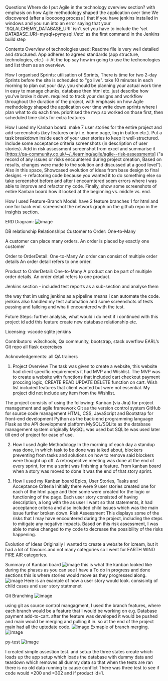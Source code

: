 Questions
Where do I put Agile in the technology overview section? with emphasis on how Agile methodology shaped the application over time
We discovered (after a looooong process ) that if you have jenkins installed in windows and you run into an error saying that your 'SQLALCHEMY_DATABASE_URI' isn't set you have to include the 'set DATABASE_URI=mysql+pymysql://etc' as the first command in the Jenkins build step

Contents
Overview of technologies used: Readme file is very well detailed and structured. App adheres to agreed standards (app structure, technologies, etc.) -> At the top say how im going to use the techonologies and list them as an overview.

How I organised Sprints: utilisation of Sprints, There is time for two 2-day Sprints before the site is scheduled to "go live". take 10 minutes in each morning to plan out your day. you should be planning your actual work time in easy to manage chunks, database then html etc. just describe how you've broke it down. required to track your designs and workflow throughout the duration of the project, with emphasis on how Agile methodology shaped the application over time write down sprints where i plan what to do each time. prioritised the mvp so worked on those first, then scheduled time slots for extra features

How I used my Kanban board: make 7 user stories for the entire project and add screenshots (key features only i.e. home page, log in button etc.). Put a task breakdown inside each of your user stories to keep it well-structured. Include some acceptance criteria screenshots (in description of user stories). Add in risk assessment screenshot from excel and summarise it [https://qa-community.co.uk/~/_/learning/agile/agile--risk-assessments] ("a record of any issues or risks encountered during project creation, Based on results, changes were made to the solution and discussed at a good level"). Also in this space, Showcased evolution of ideas from base design to final designs -> refactoring code because you wanted it to do something else so take screenshot before and after i encourntered soem errors where i was able to improve and refactor my code. Finally, show some screenshots of entire Kanban board how it looked at the beginning vs. middle vs. end.

How I used Feature-Branch Model: have 2 feature branches 1 for html and one for back end. screenshot the network graph on the github repo in the insights section.





ERD Diagram: ![image](https://github.com/akber360/shop/assets/139133081/876ecd48-bd19-43c6-8ae6-1eb398894232)

 DB relationship 
Relationships
Customer to Order: One-to-Many

A customer can place many orders.
An order is placed by exactly one customer

Order to OrderDetail: One-to-Many
An order can consist of multiple order details
An order detail refers to one order.

Product to OrderDetail: One-to-Many
A product can be part of multiple order details.
An order detail refers to one product.



Jenkins section - included test reports as a sub-section and analyse them

the way that im using jenkins as a pipeline means i can automate the code. jenkins also handled my test automation and some screenshots of tests passing and faileing and wha ti encountered with the test.

Future Steps: further analysis, what would i do next if i continued with this project id add this feature create new database relationship etc.

Licensing: vscode sqlite jenkins

Contributors: w3schools, Qa community, bootstrap, stack overflow EARL’s Git repo all flask excercises

Acknowledgements: all QA trainers

1. Project Overview
The task was given to create a website, this website had client specific requirements it had MVP and Wishlist. The MVP was to create a website with functions that included cart checkout payment proccing logic, CREATE READ UPDATE DELETE function on cart. Wish list included features that client wanted but were not essential. My project did not include any item from the Wishlist. 

The project consists of using the following:
Kanban (via Jira) for project management and agile framework
Git as the version control system
GitHub for source code management
HTML, CSS, JavaScript and Bootstrap for front-end development
Python as the back-end programming language
Flask as the API development platform
MySQL/SQLite as the database management system originally MySQL was used but SQLite was used later till end of project for ease of use.


2. How I used Agile Methodology
In the morning of each day a standup was done, in which task to be done was talked about, blockers preventing from tasks and solutions on how to remove said blockers were thought up off. A retrospective meeting was done at the end of every sprint, for me a sprint was finishing a feature.
From kanban board when a story was moved to done it was the end of that story sprint.

3. How I used my Kanban board
Epics, User Stories, Tasks and Acceptance Criteria
Initially there were 9 user stories created one for each of the html page and then some were created for the logic or functioning of the page. Each user story consisted of having description, a long with the as user I want so that statements, it had acceptance criteria and also included child issues which was the main issue further broken down.
Risk Assessment
This displays some of the risks that I may have encountered during the project, including the steps to mitigate any negative impacts. Based on this risk assessment, I was able to make changed to my code to decrease the possibility of the risks happening.

Evolution of Ideas
Originally I wanted to create a website for icream, but it had a lot of flavours and not many categories so I went for EARTH WIND FIRE AIR categories. 

Summary of Kanban board
![image](https://github.com/akber360/shop/assets/139133081/7a833774-6196-4f0f-abae-d17a6e922ce2)
this is what the kanban looked like during the phases as you can see I have a To do in progress and done sections this is where stories would move as they progressed along.
![image](https://github.com/akber360/shop/assets/139133081/03dbd68c-0ea1-4417-895c-b6355ba74ba8)
Here is an example of how a user story would look. consisintg of child cases and user story statmenet 


Git Branching
![image](https://github.com/akber360/shop/assets/139133081/a010a6eb-a93b-43f9-a258-3cba96a6e91c)

using git as source control mangagment, I used the branch features, where each branch would be a feature that I would be working on e.g. Database
payment add-to-cart. after the feature was developed it would be pushed and main would be merging and pulling it in. so at the end of the project main had all the uptodate code.
![image](https://github.com/akber360/shop/assets/139133081/64b14cf6-02dd-470d-8511-4d72032e3c3a)
Exmaple of branch merging.
![image](https://github.com/akber360/shop/assets/139133081/ae04730a-6a1e-4e5a-b9e1-e1f1ee3a8c01)

py-test
![image](https://github.com/akber360/shop/assets/139133081/5d73c9cf-c57b-4bcf-8627-ff46e85fbae1)

I created simple assestion test. and setup the three states create which loads up the app setup which loads the database with dummy data and teardown which removes all dummy data so that when the tests are ran there is no old data running to cause conflict
There was three test to see if code would =200 and =302 and if product id=1.


